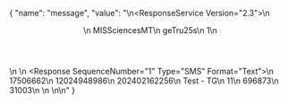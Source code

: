 {
  "name": "message",
  "value": "<?xml version=\"1.0\" encoding=\"ISO-8859-1\" standalone=\"yes\"?>\n<ResponseService Version=\"2.3\">\n  <Header>\n    <Partner>MISSciencesMT</Partner>\n    <Password>geTru25s</Password>\n    <ServiceID>1</ServiceID>\n  </Header>\n  <ResponseList>\n    <Response SequenceNumber=\"1\" Type=\"SMS\" Format=\"Text\">\n      <TransactionID>17506662</TransactionID>\n      <OriginatingNumber>12024948986</OriginatingNumber>\n      <Time>202402162256</Time>\n      <Data>Test - TG</Data>\n      <Deliverer>11</Deliverer>\n      <Destination>696873</Destination>\n      <Operator>31003</Operator>\n    </Response>\n  </ResponseList>\n</ResponseService>\n"
}